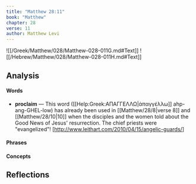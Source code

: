 ```yaml
---
title: "Matthew 28:11"
book: "Matthew"
chapter: 28
verse: 11
author: Matthew Levi
---
```

![[/Greek/Matthew/028/Matthew-028-011G.md#Text]]
![[/Hebrew/Matthew/028/Matthew-028-011H.md#Text]]

## Analysis

#### Words
- **proclaim** — This word ([[Help:Greek:ΑΠΑΓΓΕΛΛΩ|ἀπαγγέλλω]] ahp-ang-GHEL-low) has already been used in [[Matthew/28/8|verse 8]] and [[Matthew/28/10|10]] when the disciples and the women told about the Good News of Jesus' resurrection.  The chief priests were "evangelized"! [http://www.leithart.com/2010/04/15/angelic-guards/]

#### Phrases

#### Concepts

## Reflections
